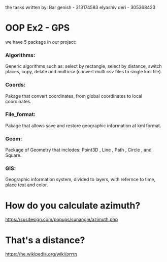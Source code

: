 the tasks written by:
Bar genish - 313174583
elyashiv deri - 305368433
# OOP Ex2 - GPS
we have 5 package in our projact:

### Algorithms:
Generic algorithms such as: select by rectangle, select by distance, switch places, copy, delate and multicsv (convert multi csv files to single kml file).
 
### Coords:
Pakage that convert coordinates, from global coordinates to local coordinates.

### File_format: 
Pakage that allows save and restore  geographic information at kml format.

### Geom: 
Package of Geometry that inclodes: Point3D , Line , Path , Circle , and Square.

### GIS: 
Geographic information system, divided to layers, with refernce to time, place text and color. 

# How do you calculate azimuth?
https://susdesign.com/popups/sunangle/azimuth.php


# That's a distance?
https://he.wikipedia.org/wiki/מרחק
